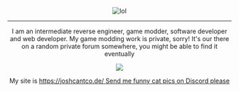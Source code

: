 <p align="center">
  <img src="nyan-ming.gif" alt="lol" />
  <p 
    hehe funny cate
  </p
</p>

---

<p align="center">
  I am an intermediate reverse engineer, game modder, software developer and web developer. 
  My game modding work is private, sorry! It's our there on a random private forum somewhere, you might be able to find it eventually
</p>

<p align="center">
  <img src="https://discord.c99.nl/widget/theme-1/237025099062968320.png"/>
</p>

<p align="center">
  My site is <a href="joshcantco.de">https://joshcantco.de/
  Send me funny cat pics on Discord please
</p>
